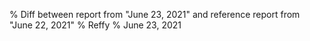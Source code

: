 % Diff between report from "June 23, 2021" and reference report from "June 22, 2021"
% Reffy
% June 23, 2021

